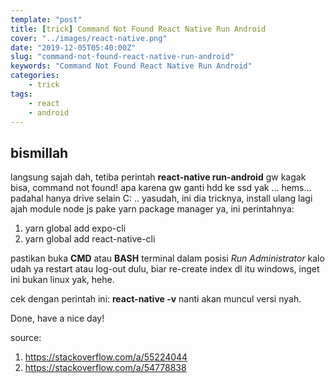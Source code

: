 ```yaml
---
template: "post"
title: [trick] Command Not Found React Native Run Android
cover: "../images/react-native.png"
date: "2019-12-05T05:40:00Z"
slug: "command-not-found-react-native-run-android"
keywords: "Command Not Found React Native Run Android"
categories: 
    - trick
tags:
    - react
    - android
---
```


## bismillah

langsung sajah dah, tetiba perintah **react-native run-android** gw kagak bisa, command not found! apa karena gw ganti hdd ke ssd yak ... hems... padahal hanya drive selain C: .. yasudah, ini dia tricknya, install ulang lagi ajah module node js pake yarn package manager ya, ini perintahnya:

1. yarn global add expo-cli
2. yarn global add react-native-cli

pastikan buka **CMD** atau **BASH** terminal dalam posisi *Run Administrator* kalo udah ya restart atau log-out dulu, biar re-create index dl itu windows, inget ini bukan linux yak, hehe.

cek dengan perintah ini: **react-native -v** nanti akan muncul versi nyah.

Done, have a nice day!

source: 
1. https://stackoverflow.com/a/55224044
2. https://stackoverflow.com/a/54778838
